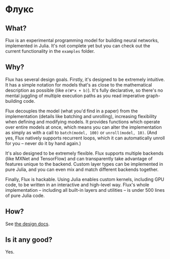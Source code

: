 # Флукс

## What?

Flux is an experimental programming model for building neural networks, implemented in Julia. It's not complete yet but you can check out the current functionality in the `examples` folder.

## Why?

Flux has several design goals. Firstly, it's designed to be extremely intuitive. It has a simple notation for models that's as close to the mathematical description as possible (like `σ(W*x + b)`). It's fully declarative, so there's no mental juggling of multiple execution paths as you read imperative graph-building code.

Flux decouples the model (what you'd find in a paper) from the implementation (details like batching and unrolling), increasing flexibility when defining and modifying models. It provides functions which operate over entire models at once, which means you can alter the implementation as simply as with a call to `batch(model, 100)` or `unroll(model, 10)`. (And yes, Flux natively supports recurrent loops, which it can automatically unroll for you – never do it by hand again.)

It's also designed to be extremely flexible. Flux supports multiple backends (like MXNet and TensorFlow) and can transparently take advantage of features unique to the backend. Custom layer types can be implemented in pure Julia, and you can even mix and match different backends together.

Finally, Flux is hackable. Using Julia enables custom kernels, including GPU code, to be written in an interactive and high-level way. Flux's whole implementation – including all built-in layers and utilities – is under 500 lines of pure Julia code.

## How?

See [the design docs](design.md).

## Is it any good?

Yes.
